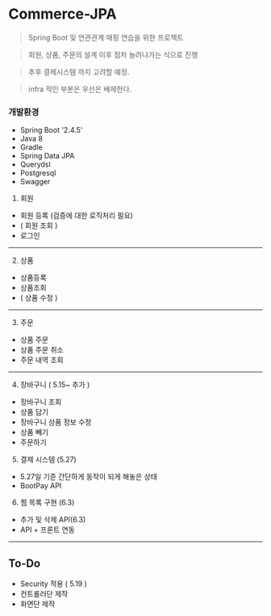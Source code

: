 # Commerce-JPA

> Spring Boot 및 연관관계 매핑 연습을 위한 프로젝트

> 회원, 상품, 주문의 설계 이후 점차 늘려나가는 식으로 진행

> 추후 결제시스템 까지 고려할 예정.

> infra 적인 부분은 우선은 배제한다.

### 개발환경
+ Spring Boot '2.4.5'
+ Java 8
+ Gradle
+ Spring Data JPA
+ Querydsl
+ Postgresql
+ Swagger

1. 회원 
  + 회원 등록 (검증에 대한 로직처리 필요)
  + ( 회원 조회 )
  + 로그인 

---
2. 상품
+ 상품등록 
+ 상품조회
+ ( 상품 수정 )

---
3. 주문
+ 상품 주문
+ 상품 주문 취소
+ 주문 내역 조회

---
4. 장바구니 ( 5.15~ 추가 ) 
+ 장바구니 조회
+ 상품 담기
+ 장바구니 상품 정보 수정
+ 상품 빼기
+ 주문하기


5. 결제 시스템 (5.27)
+ 5.27일 기준 간단하게 동작이 되게 해놓은 상태
+ BootPay API

6. 찜 목록 구현 (6.3)
+ 추가 및 삭제 API(6.3)
+ API + 프론트 연동

---
## To-Do
+ Security 적용 ( 5.19 )
+ 컨트롤러단 제작
+ 화면단 제작

